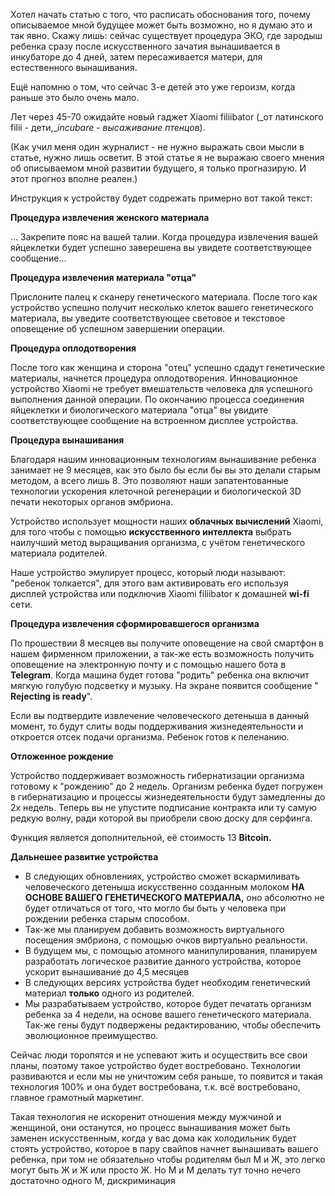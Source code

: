 Хотел начать статью с того, что расписать обоснования того, почему описываемое мной будущее может быть возможно, но я думаю это и так явно. Скажу лишь: сейчас существует процедура ЭКО, где зародыш ребенка сразу после искусственного зачатия вынашивается в инкубаторе до 4 дней, затем пересаживается матери, для естественного вынашивания.

Ещё напомню о том, что сейчас 3-е детей это уже героизм, когда раньше это было очень мало.

Лет через 45-70 ожидайте новый гаджет Xiaomi filiibator (\_от латинского filii - дети,\_*incubare - высаживание птенцов*).

(Как учил меня один журналист - не нужно выражать свои мысли в статье, нужно лишь осветит. В этой статье я не выражаю своего мнения об описываемом мной развитии будущего, я только прогназирую. И этот прогноз вполне реален.)

Инструкция к устройству будет содрежать примерно вот такой текст:

**Процедура извлечения женского материала**

... Закрепите пояс на вашей талии. Когда процедура извлечения вашей яйцеклетки будет успешно заверешена вы увидете соответствующее сообщение...

**Процедура извлечения материала "отца"**

Прислоните палец к сканеру генетического материала. После того как устройство успешно получит несколько клеток вашего генетического материала, вы уведите соответствующее световое и текстовое оповещение об успешном завершении операции.

**Процедура оплодотворения**

После того как женщина и сторона "отец" успешно сдадут генетические материалы, начнется процедура оплодотворения. Инновационное устройство Xiaomi не требует вмешательств человека для успешного выполнения данной операции. По окончанию процесса соединения яйцеклетки и биологического материала "отца" вы увидите соответствующее сообщение на встроенном дисплее устройства.

**Процедура вынашивания**

Благодаря нашим инновационным технологиям вынашивание ребенка занимает не 9 месяцев, как это было бы если бы вы это делали старым методом, а всего лишь 8. Это позволяют наши запатентованные технологии ускорения клеточной регенерации и биологической 3D печати некоторых органов эмбриона.

Устройство использует мощности наших **облачных вычислений** Xiaomi, для того чтобы с помощью **искусственного интеллекта** выбрать наилучший метод выращивания организма, с учётом генетического материала родителей.

Наше устройство эмулирует процесс, который люди называют: "ребенок толкается", для этого вам активировать его используя дисплей устройства или подключив Xiaomi filiibator к домашней **wi-fi** сети.

**Процедура извлечения сформировавшегося организма**

По прошествии 8 месяцев вы получите оповещение на свой смартфон в нашем фирменном приложении, а так-же есть возможность получить оповещение на электронную почту и с помощью нашего бота в **Telegram**. Когда машина будет готова "родить" ребенка она включит мягкую голубую подсветку и музыку. На экране появится сообщение " **Rejecting is ready**".

Если вы подтвердите извлечение человеческого детеныша в данный момент, то будут слиты воды поддерживания жизнедеятельности и откроется отсек подачи организма. Ребенок готов к пеленанию.

**Отложенное рождение**

Устройство поддерживает возможность гибернатизации организма готовому к "рождению" до 2 недель. Организм ребенка будет погружен в гибернатизацию и процессы жизнедеятельности будут замедленны до 2х недель. Теперь вы не упустите подписание контракта или ту самую редкую волну, ради которой вы приобрели свою доску для серфинга.

Функция является дополнительной, её стоимость 13 **Bitcoin.**

**Дальнешее развитие устройства**

- В следующих обновлениях, устройство сможет вскармиливать человеческого детеныша искусственно созданным молоком **НА ОСНОВЕ ВАШЕГО ГЕНЕТИЧЕСКОГО МАТЕРИАЛА,** оно абсолютно не будет отличаться от того, что могло бы быть у человека при рождении ребенка старым способом.
- Так-же мы планируем добавить возможность виртуального посещения эмбриона, с помощью очков виртуально реальности.
- В будущем мы, с помощью атомного манипулирования, планируем разработать логическое развитие данного устройства, которое ускорит вынашивание до 4,5 месяцев
- В следующих версиях устройства будет необходим генетический материал **только** одного из родителей.
- Мы разрабатываем устройство, которое будет печатать организм ребенка за 4 недели, на основе вашего генетического материала. Так-же гены будут подвержены редактированию, чтобы обеспечить эволюционное преимущество.

Сейчас люди торопятся и не успевают жить и осуществить все свои планы, поэтому такое устройство будет востребовано. Технологии развиваются и если мы не уничтожим себя раньше, то появится и такая технология 100% и она будет востребована, т.к. всё востребовано, главное грамотный маркетинг.

Такая технология не искоренит отношения между мужчиной и женщиной, они останутся, но процесс вынашивания может быть заменен искусственным, когда у вас дома как холодильник будет стоять устройство, которое в пару свайпов начнет вынашивать вашего ребенка, при том не обязательно чтобы родителям был М и Ж, это легко могут быть Ж и Ж или просто Ж. Но М и М делать тут точно нечего достаточно одного М, дискриминация